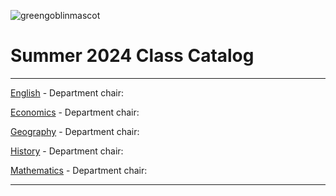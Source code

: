 ![greengoblinmascot](media/gg.jpeg)
# Summer 2024 Class Catalog
---

[English](english.md) - Department chair: <github username>

[Economics](economics.md) - Department chair: <github username> 

[Geography](geography.md) - Department chair: <tommy-robinson>

[History](history.md) - Department chair: <github username>

[Mathematics](math.md) - Department chair: <github username>

---
